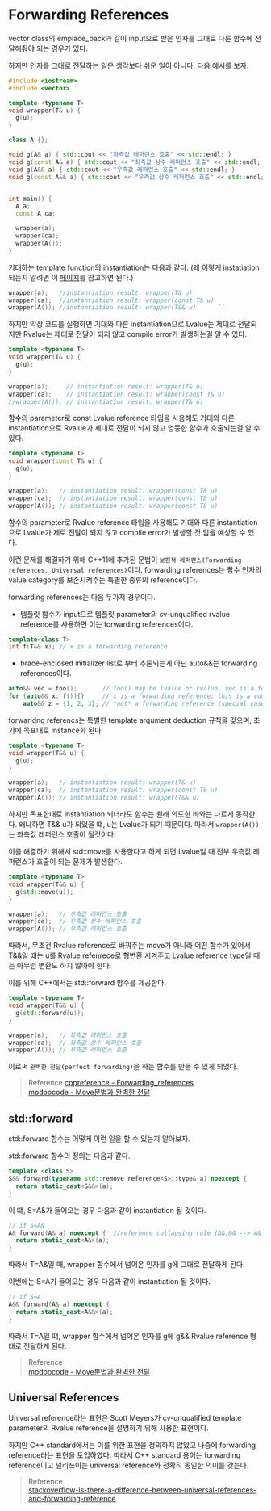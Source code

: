 # Forwarding References
vector class의 emplace_back과 같이 input으로 받은 인자를 그대로 다른 함수에 전달해줘야 되는 경우가 있다.

하지만 인자를 그대로 전달하는 일은 생각보다 쉬운 일이 아니다. 다음 예시를 보자.

```cpp
#include <iostream>
#include <vector>

template <typename T>
void wrapper(T& u) {
  g(u);
}

class A {};

void g(A& a) { std::cout << "좌측값 레퍼런스 호출" << std::endl; }
void g(const A& a) { std::cout << "좌측값 상수 레퍼런스 호출" << std::endl; }
void g(A&& a) { std::cout << "우측값 레퍼런스 호출" << std::endl; }
void g(const A&& a) { std::cout << "우측값 상수 레퍼런스 호출" << std::endl; }


int main() {
  A a;
  const A ca;

  wrapper(a);   
  wrapper(ca);  
  wrapper(A()); 
}
```

기대하는 template function의 instantiation는 다음과 같다. (왜 이렇게 instatiation 되는지 알려면 이 [페이지](https://rla523at.github.io/OnlineBook/sources/03%20programming/01%20C%2B%2B/31%20Template.html#Deduction-from-a-function-call)를 참고하면 된다.)
```cpp
wrapper(a);   //instantiation result: wrapper(T& u)       
wrapper(ca);  //instantiation result: wrapper(const T& u) 
wrapper(A()); //instantiation result: wrapper(T&& u)      ``
```

하지만 막상 코드를 실행하면 기대와 다른 instantiation으로 Lvalue는 제대로 전달되지만 Rvalue는 제대로 전달이 되지 않고 compile error가 발생하는걸 알 수 있다.

```cpp
template <typename T>
void wrapper(T& u) {
  g(u);
}

wrapper(a);     // instantiation result: wrapper(T& u)       
wrapper(ca);    // instantiation result: wrapper(const T& u) 
//wrapper(A()); // instantiation result: wrapper(T& u)      
```

함수의 parameter로 const Lvalue reference 타입을 사용해도 기대와 다른 instantiation으로 Rvalue가 제대로 전달이 되지 않고 엉뚱한 함수가 호출되는걸 알 수 있다.

```cpp
template <typename T>
void wrapper(const T& u) {
  g(u);
}

wrapper(a);   // instantiation result: wrapper(const T& u)       
wrapper(ca);  // instantiation result: wrapper(const T& u) 
wrapper(A()); // instantiation result: wrapper(const T& u)      
```

함수의 parameter로 Rvalue reference 타입을 사용해도 기대와 다른 instantiation으로 Lvalue가 제로 전달이 되지 않고 compile error가 발생할 것 임을 예상할 수 있다.

이런 문제를 해결하기 위해 C++11에 추가된 문법이 `보편적 레퍼런스(Forwarding references, Universal references)`이다. forwarding references는 함수 인자의 value category를 보존시켜주는 특별한 종류의 reference이다.

forwarding references는 다음 두가지 경우이다.
* 템플릿 함수가 input으로 템플릿 parameter의 cv-unqualified rvalue reference를 사용하면 이는 forwarding references이다.
```cpp
template<class T>
int f(T&& x); // x is a forwarding reference
```
* brace-enclosed initializer list로 부터 추론되는게 아닌 auto&&는 forwarding references이다.
```cpp
auto&& vec = foo();       // foo() may be lvalue or rvalue, vec is a forwarding reference
for (auto&& x: f()){}     // x is a forwarding reference; this is a common way to use range for in generic code
    auto&& z = {1, 2, 3}; // *not* a forwarding reference (special case for initializer lists)
```

forwaridng referencs는 특별한 template argument deduction 규칙을 갖으며, 초기에 목표대로 instance화 된다.
```cpp
template <typename T>
void wrapper(T&& u) {
  g(u);
}

wrapper(a);   // instantiation result: wrapper(T& u)       
wrapper(ca);  // instantiation result: wrapper(const T& u) 
wrapper(A()); // instantiation result: wrapper(T&& u)      
```

하지만 목표한대로 instantiation 되더라도 함수는 원래 의도한 바와는 다르게 동작한다. 왜냐하면 T&& u가 되었을 떄, u는 Lvalue가 되기 때문이다. 따라서 `wrapper(A())`는 좌측값 레퍼런스 호출이 될것이다. 

이를 해결하기 위해서 std::move를 사용한다고 하게 되면 Lvalue일 때 전부 우측값 레퍼런스가 호출이 되는 문제가 발생한다.
```cpp
template <typename T>
void wrapper(T&& u) {
  g(std::move(u));
}

wrapper(a);   // 우측값 레퍼런스 호출
wrapper(ca);  // 우측값 상수 레퍼런스 호출
wrapper(A()); // 우측값 레퍼런스 호출
```

따라서, 무조건 Rvalue reference로 바꿔주는 move가 아니라 어떤 함수가 있어서 T&&일 떄는 u를 Rvalue refenrece로 형변환 시켜주고 Lvalue reference type일 때는 아무런 변환도 하지 않아야 한다.

이를 위해 C++에서는 std::forward 함수를 제공한다.

```cpp
template <typename T>
void wrapper(T&& u) {
  g(std::forward(u));
}

wrapper(a);   // 좌측값 레퍼런스 호출
wrapper(ca);  // 좌측값 상수 레퍼런스 호출
wrapper(A()); // 우측값 레퍼런스 호출
```

이로써 `완벽한 전달(perfect forwarding)`을 하는 함수를 만들 수 있게 되었다.

> Reference
> [cppreference - Forwarding_references](https://en.cppreference.com/w/cpp/language/reference#Forwarding_references)  
> [modoocode - Move문법과 완벽한 전달](https://modoocode.com/228)  

## std::forward
std::forward 함수는 어떻게 이런 일을 할 수 있는지 알아보자.

std::forward 함수의 정의는 다음과 같다.

```cpp
template <class S>
S&& forward(typename std::remove_reference<S>::type& a) noexcept {
  return static_cast<S&&>(a);
}
```

이 떄, S=A&가 들어오는 경우 다음과 같이 instantiation 될 것이다.
```cpp
// if S=A&
A& forward(A& a) noexcept {  //reference collapsing rule (A&)&& --> A&
  return static_cast<A&>(a);
}
```

따라서 T=A&일 때, wrapper 함수에서 넘어온 인자를 g에 그대로 전달하게 된다.

이번에는 S=A가 들어오는 경우 다음과 같이 instantiation 될 것이다.
```cpp
// if S=A
A&& forward(A& a) noexcept { 
  return static_cast<A&&>(a);
}
```

따라서 T=A일 떄, wrapper 함수에서 넘어온 인자를 g에 g&& Rvalue reference 형태로 전달하게 된다.

> Reference  
> [modoocode - Move문법과 완벽한 전달](https://modoocode.com/228)  

## Universal References
Universal reference라는 표현은 Scott Meyers가 cv-unqualified template parameter의 Rvalue reference을 설명하기 위해 사용한 표현이다.

하지만 C++ standard에서는 이를 위한 표현을 정의하지 않았고 나중에 forwarding reference라는 표현을 도입하였다. 따라서 C++ standard 용어는 forwarding reference이고 널리쓰이는 universal reference와 정확히 동일한 의미를 갖는다.

> Reference  
> [stackoverflow-is-there-a-difference-between-universal-references-and-forwarding-reference](https://stackoverflow.com/questions/39552272/is-there-a-difference-between-universal-references-and-forwarding-references)  